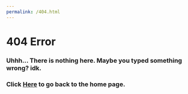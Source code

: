 ```yaml
---
permalink: /404.html
---
```

# 404 Error
### Uhhh... There is nothing here. Maybe you typed something wrong? idk.
### Click [Here](calvin-coolestyt.github.io) to go back to the home page.
